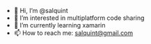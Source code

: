 - 👋 Hi, I’m @salquint
- 👀 I’m interested in multiplatform code sharing
- 🌱 I’m currently learning xamarin
- 📫 How to reach me: salquint@gmail.com

<!---
salquint/salquint is a ✨ special ✨ repository because its `README.md` (this file) appears on your GitHub profile.
You can click the Preview link to take a look at your changes.
--->
